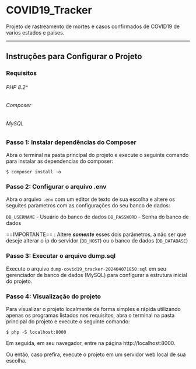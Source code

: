 # COVID19_Tracker
Projeto de rastreamento de mortes e casos confirmados de COVID19 de varios estados e países.

---

## Instruções para Configurar o Projeto

### Requisitos

###### PHP 8.2^
###### Composer
###### MySQL




### Passo 1: Instalar dependências do Composer

Abra o terminal na pasta principal do projeto e execute o seguinte comando  para instalar as dependencias do composer:

    $ composer install -o

### Passo 2: Configurar o arquivo .env 

Abra o arquivo `.env` com um editor de texto de sua escolha e altere os seguites parametros com as configurações do seu banco de dados:

`DB_USERNAME` - Usuário do banco de dados
`DB_PASSWORD` - Senha do banco de dados

==IMPORTANTE==
: Altere ***somente*** esses dois parâmetros, a não ser que deseje alterar o ip do servidor (`DB_HOST`) ou o banco de dados (`DB_DATABASE`)

### Passo 3: Executar o arquivo dump.sql

Execute o arquivo `dump-covid19_tracker-202404071850.sql` em seu gerenciador de banco de dados (MySQL) para configurar a estrutura inicial do projeto.

### Passo 4: Visualização do projeto

Para visualizar o projeto localmente de forma simples e rápida utilizando apenas os programas listados nos requisitos, abra o terminal na pasta principal do projeto e execute o seguinte comando:

    $ php -S localhost:8000

Em seguida, em seu navegador, entre na página http://localhost:8000.

Ou então, caso prefira, execute o projeto em um servidor web local de sua escolha.



